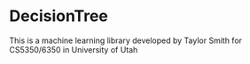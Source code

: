 # DecisionTree

This is a machine learning library developed by Taylor Smith for
CS5350/6350 in University of Utah
